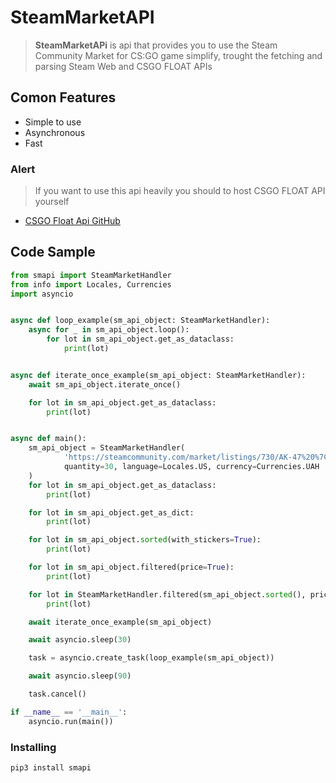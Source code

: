 # SteamMarketAPI
> **SteamMarketAPi** is api that provides you to use the Steam Community Market for CS:GO game simplify, trought the fetching and parsing Steam Web and CSGO FLOAT APIs

## Comon Features
- Simple to use
- Asynchronous
- Fast

### Alert
> If you want to use this api heavily you should to host CSGO FLOAT API yourself
- [CSGO Float Api GitHub](https://github.com/csgofloat/inspect)

## Code Sample
``` python
from smapi import SteamMarketHandler
from info import Locales, Currencies
import asyncio


async def loop_example(sm_api_object: SteamMarketHandler):
	async for _ in sm_api_object.loop():
		for lot in sm_api_object.get_as_dataclass:
			print(lot)


async def iterate_once_example(sm_api_object: SteamMarketHandler):
	await sm_api_object.iterate_once()

	for lot in sm_api_object.get_as_dataclass:
		print(lot)


async def main():
	sm_api_object = SteamMarketHandler(
			'https://steamcommunity.com/market/listings/730/AK-47%20%7C%20Vulcan%20%28Field-Tested%29',
			quantity=30, language=Locales.US, currency=Currencies.UAH
	)
	for lot in sm_api_object.get_as_dataclass:
		print(lot)

	for lot in sm_api_object.get_as_dict:
		print(lot)

	for lot in sm_api_object.sorted(with_stickers=True):
		print(lot)

	for lot in sm_api_object.filtered(price=True):
		print(lot)

	for lot in SteamMarketHandler.filtered(sm_api_object.sorted(), price=True, nametag=True, stickers=True):
		print(lot)

	await iterate_once_example(sm_api_object)

	await asyncio.sleep(30)

	task = asyncio.create_task(loop_example(sm_api_object))

	await asyncio.sleep(90)

	task.cancel()

if __name__ == '__main__':
	asyncio.run(main())
```


### Installing
``` bash
pip3 install smapi
```
